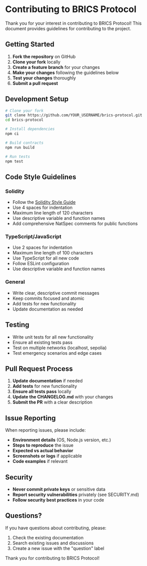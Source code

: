 # Contributing to BRICS Protocol

Thank you for your interest in contributing to BRICS Protocol! This document provides guidelines for contributing to the project.

## Getting Started

1. **Fork the repository** on GitHub
2. **Clone your fork** locally
3. **Create a feature branch** for your changes
4. **Make your changes** following the guidelines below
5. **Test your changes** thoroughly
6. **Submit a pull request**

## Development Setup

```bash
# Clone your fork
git clone https://github.com/YOUR_USERNAME/brics-protocol.git
cd brics-protocol

# Install dependencies
npm ci

# Build contracts
npm run build

# Run tests
npm test
```

## Code Style Guidelines

### Solidity
- Follow the [Solidity Style Guide](https://docs.soliditylang.org/en/v0.8.24/style-guide.html)
- Use 4 spaces for indentation
- Maximum line length of 120 characters
- Use descriptive variable and function names
- Add comprehensive NatSpec comments for public functions

### TypeScript/JavaScript
- Use 2 spaces for indentation
- Maximum line length of 100 characters
- Use TypeScript for all new code
- Follow ESLint configuration
- Use descriptive variable and function names

### General
- Write clear, descriptive commit messages
- Keep commits focused and atomic
- Add tests for new functionality
- Update documentation as needed

## Testing

- Write unit tests for all new functionality
- Ensure all existing tests pass
- Test on multiple networks (localhost, sepolia)
- Test emergency scenarios and edge cases

## Pull Request Process

1. **Update documentation** if needed
2. **Add tests** for new functionality
3. **Ensure all tests pass** locally
4. **Update the CHANGELOG.md** with your changes
5. **Submit the PR** with a clear description

## Issue Reporting

When reporting issues, please include:

- **Environment details** (OS, Node.js version, etc.)
- **Steps to reproduce** the issue
- **Expected vs actual behavior**
- **Screenshots or logs** if applicable
- **Code examples** if relevant

## Security

- **Never commit private keys** or sensitive data
- **Report security vulnerabilities** privately (see SECURITY.md)
- **Follow security best practices** in your code

## Questions?

If you have questions about contributing, please:

1. Check the existing documentation
2. Search existing issues and discussions
3. Create a new issue with the "question" label

Thank you for contributing to BRICS Protocol!
